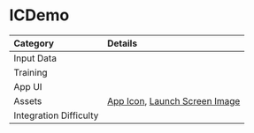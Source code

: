 # ICDemo

| Category | Details |
|:---|:---|
| Input Data |  |
| Training |  |
| App UI |  |
| Assets | [App Icon](https://pixabay.com/photos/fruit-basket-grapes-apples-pears-1114060/), [Launch Screen Image](https://pixabay.com/photos/fruit-vegetables-market-428057/) |
| Integration Difficulty |  |
